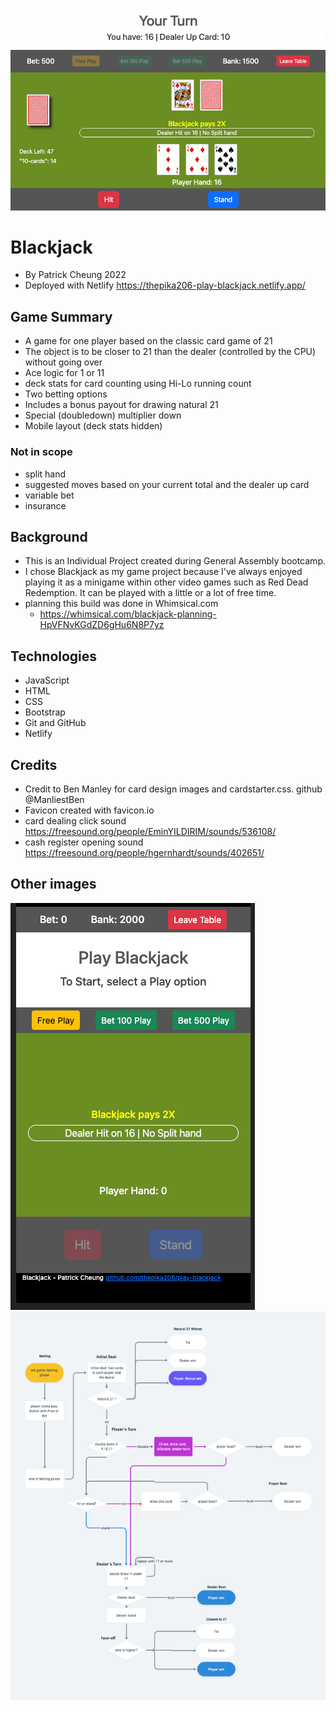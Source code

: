 ![Alt text](./game-image-1.png?raw=true "image captured from game")

# Blackjack
- By Patrick Cheung 2022
- Deployed with Netlify  https://thepika206-play-blackjack.netlify.app/
  
## Game Summary
- A game for one player based on the classic card game of 21
- The object is to be closer to 21 than the dealer (controlled by the CPU) without going over
- Ace logic for 1 or 11
- deck stats for card counting using Hi-Lo running count
- Two betting options
- Includes a bonus payout for drawing natural 21
- Special (doubledown) multiplier down
- Mobile layout (deck stats hidden)

### Not in scope
- split hand
- suggested moves based on your current total and the dealer up card
- variable bet
- insurance

## Background
- This is an Individual Project created during General Assembly bootcamp. 
- I chose Blackjack as my game project because I've always enjoyed playing it as a minigame within other video games such as Red Dead Redemption. It can be played with a little or a lot of free time.   
- planning this build was done in Whimsical.com  
  - https://whimsical.com/blackjack-planning-HpVFNvKGdZD6gHu6N8P7yz

## Technologies
- JavaScript
- HTML
- CSS
- Bootstrap
- Git and GitHub
- Netlify

## Credits
- Credit to Ben Manley for card design images and cardstarter.css.   github @ManliestBen
- Favicon created with favicon.io
- card dealing click sound https://freesound.org/people/EminYILDIRIM/sounds/536108/
- cash register opening sound https://freesound.org/people/hgernhardt/sounds/402651/
<!-- - card shuffling sound https://freesound.org/people/SomeoneCool15/sounds/423767/  -->

## Other images
![Alt text](./game-image-2.png?raw=true "image captured from game")
![Alt text](./game-flow.png?raw=true "image captured from game")